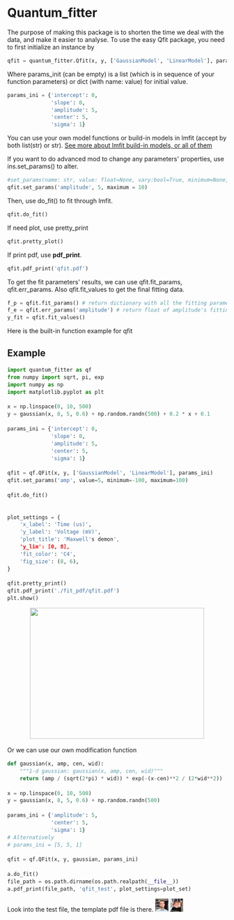 # Quantum_fitter
The purpose of making this package is to shorten the time we deal with the data, and make it easier to analyse. To use the easy Qfit package, you need to first initialize an instance by 
```python
qfit = quantum_fitter.Qfit(x, y, ['GaussianModel', 'LinearModel'], params_init); 
```
Where params_init (can be empty) is a list (which is in sequence of your function parameters) or dict (with name: value) for initial value.
```python
params_ini = {'intercept': 0,
              'slope': 0,
              'amplitude': 5,
              'center': 5,
              'sigma': 1}
```
You can use your own model functions or build-in models in lmfit (accept by both list(str) or str).
[See more about lmfit build-in models, or all of them](https://lmfit.github.io/lmfit-py/builtin_models.html)

If you want to do advanced mod to change any parameters' properties, use ins.set_params() to alter.
```python
#set_params(name: str, value: float=None, vary:bool=True, minimum=None, maximum=None, expression=None, brute_step=None)
qfit.set_params('amplitude', 5, maximum = 10)
```

Then, use do_fit() to fit through lmfit.
```python 
qfit.do_fit()
```

If need plot, use pretty_print

```python
qfit.pretty_plot()
```
    
If print pdf, use **pdf_print**.
```python
qfit.pdf_print('qfit.pdf')
```

To get the fit parameters' results, we can use qfit.fit_params, qfit.err_params. Also qfit.fit_values to get the final fitting data.

```python
f_p = qfit.fit_params() # return dictionary with all the fitting parameters 
f_e = qfit.err_params('amplitude') # return float of amplitude's fitting stderr
y_fit = qfit.fit_values()
```

Here is the built-in function example for qfit
## Example ##

```python
import quantum_fitter as qf
from numpy import sqrt, pi, exp
import numpy as np
import matplotlib.pyplot as plt

x = np.linspace(0, 10, 500)
y = gaussian(x, 8, 5, 0.6) + np.random.randn(500) + 0.2 * x + 0.1

params_ini = {'intercept': 0,
              'slope': 0,
              'amplitude': 5,
              'center': 5,
              'sigma': 1}

qfit = qf.QFit(x, y, ['GaussianModel', 'LinearModel'], params_ini)
qfit.set_params('amp', value=5, minimum=-100, maximum=100)

qfit.do_fit()

              
plot_settings = {
    'x_label': 'Time (us)',
    'y_label': 'Voltage (mV)',
    'plot_title': 'Maxwell's demon',
    'y_lim': [0, 8],
    'fit_color': 'C4',
    'fig_size': (8, 6),
}

qfit.pretty_print()
qfit.pdf_print('./fit_pdf/qfit.pdf')
plt.show()
```

<center><img src="https://github.com/cqed-at-qdev/quantum_fitter/blob/main/test/qtest.png" width="400" height="300" /></center>

Or we can use our own modification function

```python
def gaussian(x, amp, cen, wid):
    """1-d gaussian: gaussian(x, amp, cen, wid)"""
    return (amp / (sqrt(2*pi) * wid)) * exp(-(x-cen)**2 / (2*wid**2))

x = np.linspace(0, 10, 500)
y = gaussian(x, 8, 5, 0.6) + np.random.randn(500)

params_ini = {'amplitude': 5,
              'center': 5,
              'sigma': 1}
# Alternatively 
# params_ini = [5, 5, 1]

qfit = qf.QFit(x, y, gaussian, params_ini)

a.do_fit()
file_path = os.path.dirname(os.path.realpath(__file__))
a.pdf_print(file_path, 'qfit_test', plot_settings=plot_set)
```
Look into the test file, the template pdf file is there.
<img src="https://github.com/gaozmm/Playground_gaozm/blob/main/QDev/IMG_4996.GIF" width="30" height="30" /> <img src="https://github.com/gaozmm/Playground_gaozm/blob/main/QDev/IMG_5007.GIF" width="30" height="30" />

